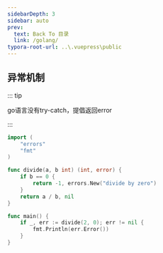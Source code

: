 ```yaml
---
sidebarDepth: 3
sidebar: auto
prev:
  text: Back To 目录
  link: /golang/
typora-root-url: ..\.vuepress\public
---
```




## 异常机制

::: tip

go语言没有try-catch，提倡返回error

:::

```go
import (
	"errors"
	"fmt"
)

func divide(a, b int) (int, error) {	
	if b == 0 {
		return -1, errors.New("divide by zero")
	}
	return a / b, nil
}

func main() {
	if _, err := divide(2, 0); err != nil {
		fmt.Println(err.Error())
	}
}
```

